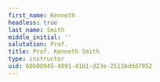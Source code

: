 ```yaml
---
first_name: Kenneth
headless: true
last_name: Smith
middle_initial: ''
salutation: Prof.
title: Prof. Kenneth Smith
type: instructor
uid: 60b08945-4891-41b1-d23e-2511bddd7952
---
```

